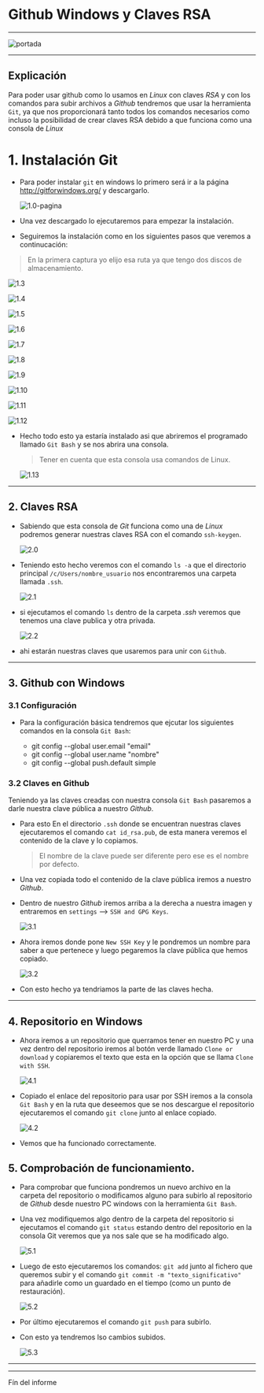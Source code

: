 # Github Windows y Claves RSA
___
  ![portada](./img/portada.png)

___

## Explicación

Para poder usar github como lo usamos en *Linux* con claves *RSA* y con los comandos para subir archivos a *Github* tendremos que usar la herramienta `Git`, ya que nos proporcionará tanto todos los comandos necesarios como incluso la posibilidad de crear claves RSA debido a que funciona como una consola de *Linux*
# 1. Instalación Git

- Para poder instalar `git` en windows lo primero será ir a la página http://gitforwindows.org/ y descargarlo.

  ![1.0-pagina](./img/1.0-pagina.png)

- Una vez descargado lo ejecutaremos para empezar la instalación.

- Seguiremos la instalación como en los siguientes pasos que veremos a continucación:
> En la primera captura yo elijo esa ruta ya que tengo dos discos de almacenamiento.

  ![1.3](./img/1.3.png)

  ![1.4](./img/1.4.png)

  ![1.5](./img/1.5.png)

  ![1.6](./img/1.6.png)

  ![1.7](./img/1.7.png)

  ![1.8](./img/1.8.png)

  ![1.9](./img/1.9.png)

  ![1.10](./img/1.10.png)

  ![1.11](./img/1.11.png)

  ![1.12](./img/1.12.png)

- Hecho todo esto ya estaría instalado asi que abriremos el programado llamado `Git Bash` y se nos abrira una consola.

  > Tener en cuenta que esta consola usa comandos de Linux.

  ![1.13](./img/1.13.png)

___

## 2. Claves RSA

- Sabiendo que esta consola de *Git* funciona como una de *Linux* podremos generar nuestras claves RSA con el comando `ssh-keygen`.

  ![2.0](./img/2.0.png)

- Teniendo esto hecho veremos con el comando `ls -a` que el directorio principal `/c/Users/nombre_usuario` nos encontraremos una carpeta llamada `.ssh`.

  ![2.1](./img/2.1.png)

- si ejecutamos el comando `ls` dentro de la carpeta *.ssh* veremos que tenemos una clave publica y otra privada.

  ![2.2](./img/2.2.png)

- ahi estarán nuestras claves que usaremos para unir con `Github`.

___

## 3. Github con Windows

### 3.1 Configuración

- Para la configuración básica tendremos que ejcutar los siguientes comandos en la consola `Git Bash`:

  - git config --global user.email "email"
  - git config --global user.name "nombre"
  - git config --global push.default simple

### 3.2 Claves en Github

Teniendo ya las claves creadas con nuestra consola `Git Bash` pasaremos a darle nuestra clave pública a nuestro *Github*.

- Para esto En el directorio `.ssh` donde se encuentran nuestras claves ejecutaremos el comando `cat id_rsa.pub`, de esta manera veremos el contenido de la clave y lo copiamos.

  > El nombre de la clave puede ser diferente pero ese es el nombre por defecto.

- Una vez copiada todo el contenido de la clave pública iremos a nuestro *Github*.

- Dentro de nuestro *Github* iremos arriba a la derecha a nuestra imagen y entraremos en `settings` --> `SSH and GPG Keys`.

  ![3.1](./img/3.1.png)

- Ahora iremos donde pone `New SSH Key` y le pondremos un nombre para saber a que pertenece y luego pegaremos la clave pública que hemos copiado.

  ![3.2](./img/3.2.png)

- Con esto hecho ya tendriamos la parte de las claves hecha.

___

## 4. Repositorio en Windows

- Ahora iremos a un repositorio que querramos tener en nuestro PC y una vez dentro del repositorio iremos al botón verde llamado `Clone or download` y copiaremos el texto que esta en la opción que se llama `Clone with SSH`.

  ![4.1](./img/4.1.png)

- Copiado el enlace del repositorio para usar por SSH iremos a la consola `Git Bash` y en la ruta que deseemos que se nos descargue el repositorio ejecutaremos el comando `git clone` junto al enlace copiado.

  ![4.2](./img/4.2.png)

- Vemos que ha funcionado correctamente.

## 5. Comprobación de funcionamiento.

- Para comprobar que funciona pondremos un nuevo archivo en la carpeta del repositorio o modificamos alguno para subirlo  al repositorio de *Github* desde nuestro PC windows con la herramienta `Git Bash`.

- Una vez modifiquemos algo dentro de la carpeta del repositorio si ejecutamos el comando `git status` estando dentro del repositorio en la consola Git veremos que ya nos sale que se ha modificado algo.

  ![5.1](./img/5.1.png)

- Luego de esto ejecutaremos los comandos: `git add` junto al fichero que queremos subir y el comando `git commit -m "texto_significativo"` para añadirle como un guardado en el tiempo (como un punto de restauración).

  ![5.2](./img/5.2.png)

- Por último ejecutaremos el comando `git push` para subirlo.

- Con esto ya tendremos lso cambios subidos.

  ![5.3](./img/5.3.png)

___
___

Fín del informe
